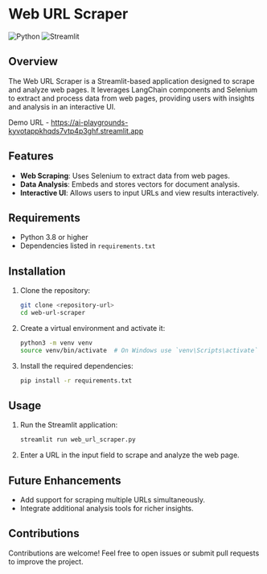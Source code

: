 # Web URL Scraper

![Python](https://img.shields.io/badge/python-3670A0?style=for-the-badge&logo=python&logoColor=ffdd54)
![Streamlit](https://img.shields.io/badge/Streamlit-%23FE4B4B.svg?style=for-the-badge&logo=streamlit&logoColor=white)

## Overview
The Web URL Scraper is a Streamlit-based application designed to scrape and analyze web pages. It leverages LangChain components and Selenium to extract and process data from web pages, providing users with insights and analysis in an interactive UI.

Demo URL - https://ai-playgrounds-kyvotappkhqds7vtp4p3ghf.streamlit.app

## Features
- **Web Scraping**: Uses Selenium to extract data from web pages.
- **Data Analysis**: Embeds and stores vectors for document analysis.
- **Interactive UI**: Allows users to input URLs and view results interactively.

## Requirements
- Python 3.8 or higher
- Dependencies listed in `requirements.txt`

## Installation
1. Clone the repository:
   ```bash
   git clone <repository-url>
   cd web-url-scraper
   ```
2. Create a virtual environment and activate it:
   ```bash
   python3 -m venv venv
   source venv/bin/activate  # On Windows use `venv\Scripts\activate`
   ```
3. Install the required dependencies:
   ```bash
   pip install -r requirements.txt
   ```

## Usage
1. Run the Streamlit application:
   ```bash
   streamlit run web_url_scraper.py
   ```
2. Enter a URL in the input field to scrape and analyze the web page.

## Future Enhancements
- Add support for scraping multiple URLs simultaneously.
- Integrate additional analysis tools for richer insights.

## Contributions
Contributions are welcome! Feel free to open issues or submit pull requests to improve the project.
